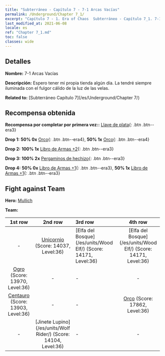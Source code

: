 ```yaml
---
title: "Subterráneo - Capítulo 7 - 7-1 Arcas Vacías"
permalink: /Underground/Chapter 7_1/
excerpt: "Capítulo 7 - 1. Era of Chaos  Subterráneo - Capítulo 7_1. 7-1 Arcas Vacías"
last_modified_at: 2021-06-08
locale: es
ref: "Chapter 7_1.md"
toc: false
classes: wide
---
```


## Detalles

 **Nombre:** 7-1 Arcas Vacías

 **Descripción:** Espero tener mi propia tienda algún día. La tendré siempre iluminada con el fulgor cálido de la luz de las velas.

 **Related to:** [Subterráneo Capítulo 7](/es/Underground/Chapter 7/)

## Recompensa obtenida

 **Recompensa por completar por primera vez::** [Llave de plata](/ItemsES/con_693/){: .btn .btn--era3}

 **Drop 1:** **50% 0x** [Orco](/ItemsES/unt_219/){: .btn .btn--era4}, **50% 1x** [Orco](/ItemsES/unt_219/){: .btn .btn--era4}

 **Drop 2:** **100% 1x** [Libro de Armas +2](/ItemsES/mat_32/){: .btn .btn--era3}

 **Drop 3:** **100% 2x** [Pergaminos de hechizo](/ItemsES/con_694/){: .btn .btn--era3}

 **Drop 4:** **50% 0x** [Libro de Armas +1](/ItemsES/mat_25/){: .btn .btn--era3}, **50% 1x** [Libro de Armas +1](/ItemsES/mat_25/){: .btn .btn--era3}


## Fight against Team
 **Hero:** [Mullich](/es/heroes/Mullich/)

 **Team:**


  | 1st row | 2nd row | 3rd row | 4th row |
  |:----:|:----:|:----|:----:|
  | - | [Unicornio](/es/units/Unicorn/) (Score: 14037, Level:36)  | [Elfa del Bosque](/es/units/Wood Elf/) (Score: 14171, Level:36)  | [Elfa del Bosque](/es/units/Wood Elf/) (Score: 14171, Level:36)  |
  | [Ogro](/es/units/Ogre/) (Score: 13970, Level:36)  | - | - | - |
  | [Centauro](/es/units/Centaur/) (Score: 13903, Level:36)  | - | - | [Orco](/es/units/Orc/) (Score: 17862, Level:36)  |
  | - | [Jinete Lupino](/es/units/Wolf Rider/) (Score: 14104, Level:36)  | - | - |


